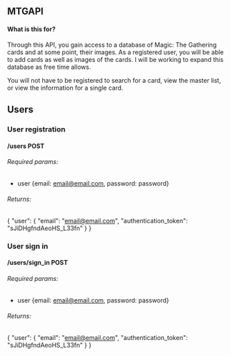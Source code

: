 ## MTGAPI
#### What is this for?
Through this API, you gain access to a database of Magic: The Gathering cards and at some point, their images.  As a registered user, you will be able to add cards as well as images of the cards.  I will be working to expand this database as free time allows.

You will not have to be registered to search for a card, view the master list, or view the information for a single card.

## Users

### User registration
#### /users POST
###### Required params:
* user {email: email@email.com, password: password}

###### Returns:
{
	"user": {
		"email": "email@email.com",
		"authentication_token": "sJiDHgfndAeoHS_L33fn"
	}
}

### User sign in
#### /users/sign_in POST
###### Required params:
* user {email: email@email.com, password: password}

###### Returns:
{
	"user": {
		"email": "email@email.com",
		"authentication_token": "sJiDHgfndAeoHS_L33fn"
	}
}